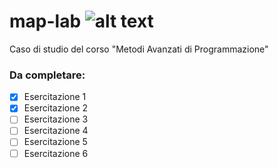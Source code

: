 
# map-lab ![alt text](https://img.shields.io/badge/Work%20Evaluation-32%25-blue.svg)
Caso di studio del corso "Metodi Avanzati di Programmazione"


### Da completare: ###
- [x] Esercitazione 1
- [x] Esercitazione 2
- [ ] Esercitazione 3
- [ ] Esercitazione 4
- [ ] Esercitazione 5
- [ ] Esercitazione 6
